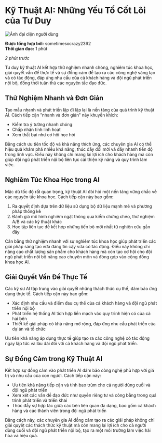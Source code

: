 # Kỹ Thuật AI: Những Yếu Tố Cốt Lõi của Tư Duy

![Ảnh đại diện người dùng]()

**Được tổng hợp bởi:** sometimesocrazy2362  
**Thời gian đọc:** 1 phút

*2 phút trước*

Tư duy kỹ thuật AI kết hợp thử nghiệm nhanh chóng, nghiêm túc khoa học, giải quyết vấn đề thực tế và sự đồng cảm để tạo ra các công nghệ sáng tạo và có tác động, đáp ứng nhu cầu của cả khách hàng và đội ngũ phát triển nội bộ, đồng thời tuân thủ các nguyên tắc đạo đức.

## Thử Nghiệm Nhanh và Đơn Giản

Tạo mẫu nhanh và phát triển lặp đi lặp lại là nền tảng của quá trình kỹ thuật AI. Cách tiếp cận "nhanh và đơn giản" này khuyến khích:

- Kiểm tra ý tưởng nhanh chóng
- Chấp nhận tính linh hoạt
- Xem thất bại như cơ hội học hỏi

Bằng cách ưu tiên tốc độ và khả năng thích ứng, các chuyên gia AI có thể hiệu quả khám phá nhiều khả năng, thúc đẩy đổi mới và đẩy nhanh tiến độ trong lĩnh vực. Điều này không chỉ mang lại lợi ích cho khách hàng mà còn giúp đội ngũ phát triển nội bộ liên tục cải thiện kỹ năng và quy trình làm việc.

## Nghiêm Túc Khoa Học trong AI

Mặc dù tốc độ rất quan trọng, kỹ thuật AI đòi hỏi một nền tảng vững chắc về các nguyên tắc khoa học. Cách tiếp cận này bao gồm:

1. Ra quyết định dựa trên dữ liệu sử dụng bộ dữ liệu mạnh mẽ và phương pháp thống kê
2. Đánh giá mô hình nghiêm ngặt thông qua kiểm chứng chéo, thử nghiệm A/B và các kỹ thuật khác
3. Học tập liên tục để kết hợp những tiến bộ mới nhất từ nghiên cứu gần đây

Cân bằng thử nghiệm nhanh với sự nghiêm túc khoa học giúp phát triển các giải pháp sáng tạo vừa đáng tin cậy vừa có tác động. Điều này không chỉ nâng cao chất lượng sản phẩm cho khách hàng mà còn tạo cơ hội cho đội ngũ phát triển nội bộ nâng cao chuyên môn và đóng góp vào cộng đồng khoa học AI.

## Giải Quyết Vấn Đề Thực Tế

Các kỹ sư AI tập trung vào giải quyết những thách thức cụ thể, đảm bảo ứng dụng thực tế. Cách tiếp cận này bao gồm:

- Xác định nhu cầu và điểm đau cụ thể của cả khách hàng và đội ngũ phát triển nội bộ
- Phát triển hệ thống AI tích hợp liền mạch vào quy trình hiện có của cả hai bên
- Thiết kế giải pháp có khả năng mở rộng, đáp ứng nhu cầu phát triển của dự án và tổ chức

Ưu tiên khả năng áp dụng thực tế giúp tạo ra các công nghệ có tác động ngay lập tức và lâu dài đối với cả khách hàng và đội ngũ phát triển.

## Sự Đồng Cảm trong Kỹ Thuật AI

Kết hợp sự đồng cảm vào phát triển AI đảm bảo công nghệ phù hợp với giá trị và nhu cầu của con người. Cách tiếp cận này:

- Ưu tiên khả năng tiếp cận và tính bao trùm cho cả người dùng cuối và đội ngũ phát triển
- Xem xét các vấn đề đạo đức như quyền riêng tư và công bằng trong quá trình phát triển và triển khai
- Thúc đẩy sự hợp tác giữa các bên liên quan đa dạng, bao gồm cả khách hàng và các thành viên trong đội ngũ phát triển

Bằng cách này, các chuyên gia AI đồng cảm tạo ra các giải pháp không chỉ giải quyết các thách thức kỹ thuật mà còn mang lại lợi ích cho cả người dùng cuối và đội ngũ phát triển nội bộ, tạo ra một môi trường làm việc hài hòa và hiệu quả.
